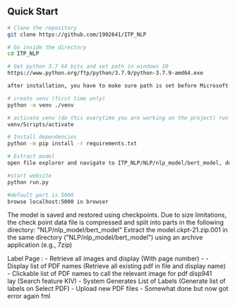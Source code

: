 ## Quick Start

```bash
# Clone the repository
git clone https://github.com/1902641/ITP_NLP

# Go inside the directory
cd ITP_NLP

# Get python 3.7 64 bits and set path in windows 10
https://www.python.org/ftp/python/3.7.9/python-3.7.9-amd64.exe

after installation, you have to make sure path is set before Microsoft store path. (might need more steps if you have multiple python versions like 2.7)

# create venv (first time only) 
python -m venv ./venv

# activate venv (do this everytime you are working on the project) run `deactivate` when done
venv/Scripts/activate

# Install dependencies
python -m pip install -r requirements.txt

# Extract model
open file explorer and navigate to ITP_NLP/NLP/nlp_model/bert_model, double click on model.ckpt-19.zip.001 and then extract.

#start website
python run.py

#default port is 5000
browse localhost:5000 in browser

```


The model is saved and restored using checkpoints. Due to size limitations,
the check point data file is compressed and split into parts in the following directory:
"NLP/nlp_model/bert_model"
Extract the model.ckpt-21.zip.001 in the same directory ("NLP/nlp_model/bert_model") using an archive application (e.g., 7zip)

Label Page : 
    - Retrieve all images and display (With page number)
        -
    - Display list of PDF names (Retrieve all existing pdf in file and display name)
        - Clickable list of PDF names to call the relevant image for pdf disp941\
        lay (Search feature KIV)
    - System Generates List of Labels (Generate list of labels on Select PDF)
    - Upload new PDF files - Somewhat done but now got error again fml

